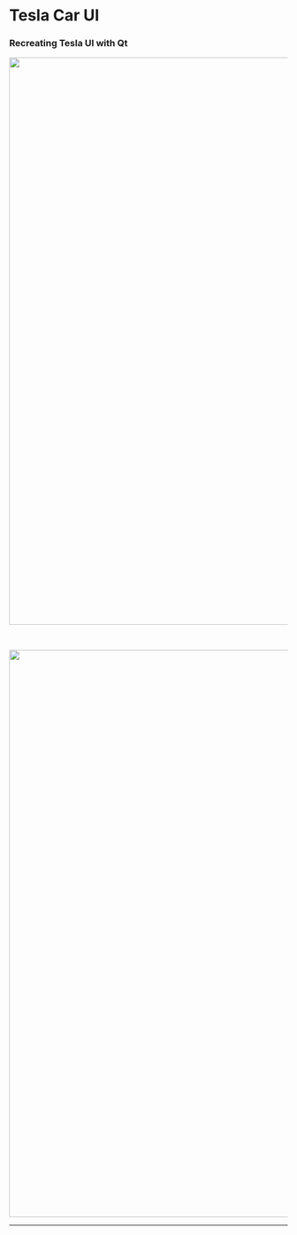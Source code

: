 # Tesla Car UI

### Recreating Tesla UI with Qt

<p align="center"><img src="https://i.ibb.co/w7QhhPY/Screenshot-from-2024-04-01-00-42-16.png" width="1024" heigt="768" alt="img1" border="0"></p>

<br>

<p align="center"><img src="https://i.ibb.co/bzVHL5g/Screenshot-from-2024-04-01-00-44-14.png" width="1024" heigt="768" alt="img2" border="0"></p>

---
